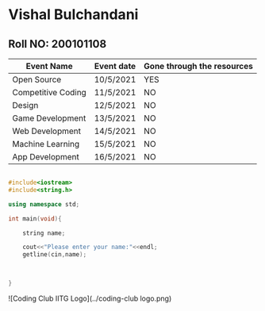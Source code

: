 # Vishal Bulchandani
## Roll NO: 200101108

|Event Name|Event date|Gone through the resources|
|--------|----------|------------------|
|Open Source|10/5/2021|YES|
|Competitive Coding|11/5/2021|NO|
|Design|12/5/2021|NO|
|Game Development|13/5/2021|NO|
|Web Development|14/5/2021|NO|
|Machine Learning|15/5/2021|NO|
|App Development|16/5/2021|NO|

```C++

#include<iostream>
#include<string.h>

using namespace std;

int main(void){

    string name;

    cout<<"Please enter your name:"<<endl;
    getline(cin,name);
    


}

```

![Coding Club IITG Logo](../coding-club logo.png)

